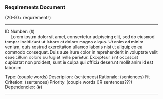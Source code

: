 ### Requirements Document ###

(20-50+ requirements)

----
<p>
ID Number: (#)<br/>
&emsp; Lorem ipsum dolor sit amet, consectetur adipiscing elit, sed do eiusmod tempor incididunt ut labore et dolore magna aliqua. Ut enim ad minim veniam, quis nostrud exercitation ullamco laboris nisi ut aliquip ex ea commodo consequat. Duis aute irure dolor in reprehenderit in voluptate velit esse cillum dolore eu fugiat nulla pariatur. Excepteur sint occaecat cupidatat non proident, sunt in culpa qui officia deserunt mollit anim id est laborum.
</p>
Type: (couple words)
Description: (sentences)
Rationale: (sentences)
Fit Criterion: (sentences)
Priority: (couple words OR sentences???)
Dependencies: (#)

----
